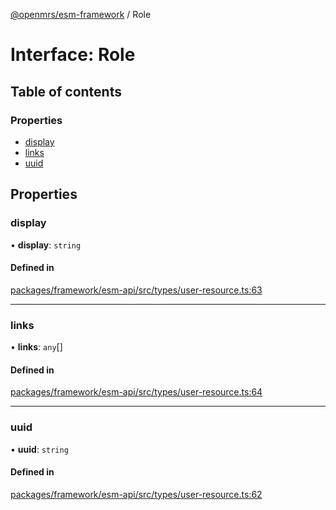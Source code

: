 [@openmrs/esm-framework](../API.md) / Role

# Interface: Role

## Table of contents

### Properties

- [display](Role.md#display)
- [links](Role.md#links)
- [uuid](Role.md#uuid)

## Properties

### display

• **display**: `string`

#### Defined in

[packages/framework/esm-api/src/types/user-resource.ts:63](https://github.com/mccarthyaaron/openmrs-esm-core/blob/main/packages/framework/esm-api/src/types/user-resource.ts#L63)

___

### links

• **links**: `any`[]

#### Defined in

[packages/framework/esm-api/src/types/user-resource.ts:64](https://github.com/mccarthyaaron/openmrs-esm-core/blob/main/packages/framework/esm-api/src/types/user-resource.ts#L64)

___

### uuid

• **uuid**: `string`

#### Defined in

[packages/framework/esm-api/src/types/user-resource.ts:62](https://github.com/mccarthyaaron/openmrs-esm-core/blob/main/packages/framework/esm-api/src/types/user-resource.ts#L62)
